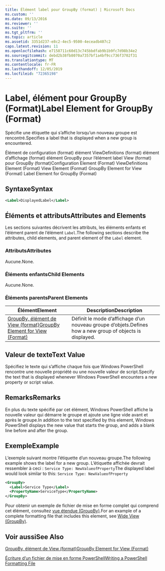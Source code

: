 ```yaml
---
title: Élément label pour GroupBy (format) | Microsoft Docs
ms.custom: ''
ms.date: 09/13/2016
ms.reviewer: ''
ms.suite: ''
ms.tgt_pltfrm: ''
ms.topic: article
ms.assetid: 3351d237-e8c2-4ec5-9500-4eceadb407c2
caps.latest.revision: 11
ms.openlocfilehash: e7158711c60d13c745bbdfab9b1b9fc7d98b34e2
ms.sourcegitcommit: debd2b38fb8070a7357bf1a4bf9cc736f3702f31
ms.translationtype: MT
ms.contentlocale: fr-FR
ms.lasthandoff: 12/05/2019
ms.locfileid: "72365198"
---
```

# <a name="label-element-for-groupby-format"></a><span data-ttu-id="67549-102">Label, élément pour GroupBy (Format)</span><span class="sxs-lookup"><span data-stu-id="67549-102">Label Element for GroupBy (Format)</span></span>

<span data-ttu-id="67549-103">Spécifie une étiquette qui s’affiche lorsqu’un nouveau groupe est rencontré.</span><span class="sxs-lookup"><span data-stu-id="67549-103">Specifies a label that is displayed when a new group is encountered.</span></span>

<span data-ttu-id="67549-104">Élément de configuration (format) élément ViewDefinitions (format) élément d’affichage (format) élément GroupBy pour l’élément label View (format) pour GroupBy (format)</span><span class="sxs-lookup"><span data-stu-id="67549-104">Configuration Element (Format) ViewDefinitions Element (Format) View Element (Format) GroupBy Element for View (Format) Label Element for GroupBy (Format)</span></span>

## <a name="syntax"></a><span data-ttu-id="67549-105">Syntaxe</span><span class="sxs-lookup"><span data-stu-id="67549-105">Syntax</span></span>

```xml
<Label>DisplayedLabel</Label>
```

## <a name="attributes-and-elements"></a><span data-ttu-id="67549-106">Éléments et attributs</span><span class="sxs-lookup"><span data-stu-id="67549-106">Attributes and Elements</span></span>

<span data-ttu-id="67549-107">Les sections suivantes décrivent les attributs, les éléments enfants et l’élément parent de l’élément `Label`.</span><span class="sxs-lookup"><span data-stu-id="67549-107">The following sections describe the attributes, child elements, and parent element of the `Label` element.</span></span>

### <a name="attributes"></a><span data-ttu-id="67549-108">Attributs</span><span class="sxs-lookup"><span data-stu-id="67549-108">Attributes</span></span>

<span data-ttu-id="67549-109">Aucune.</span><span class="sxs-lookup"><span data-stu-id="67549-109">None.</span></span>

### <a name="child-elements"></a><span data-ttu-id="67549-110">Éléments enfants</span><span class="sxs-lookup"><span data-stu-id="67549-110">Child Elements</span></span>

<span data-ttu-id="67549-111">Aucune.</span><span class="sxs-lookup"><span data-stu-id="67549-111">None.</span></span>

### <a name="parent-elements"></a><span data-ttu-id="67549-112">Éléments parents</span><span class="sxs-lookup"><span data-stu-id="67549-112">Parent Elements</span></span>

|<span data-ttu-id="67549-113">Élément</span><span class="sxs-lookup"><span data-stu-id="67549-113">Element</span></span>|<span data-ttu-id="67549-114">Description</span><span class="sxs-lookup"><span data-stu-id="67549-114">Description</span></span>|
|-------------|-----------------|
|[<span data-ttu-id="67549-115">GroupBy, élément de View (format)</span><span class="sxs-lookup"><span data-stu-id="67549-115">GroupBy Element for View (Format)</span></span>](./groupby-element-for-view-format.md)|<span data-ttu-id="67549-116">Définit le mode d’affichage d’un nouveau groupe d’objets.</span><span class="sxs-lookup"><span data-stu-id="67549-116">Defines how a new group of objects is displayed.</span></span>|

## <a name="text-value"></a><span data-ttu-id="67549-117">Valeur de texte</span><span class="sxs-lookup"><span data-stu-id="67549-117">Text Value</span></span>

<span data-ttu-id="67549-118">Spécifiez le texte qui s’affiche chaque fois que Windows PowerShell rencontre une nouvelle propriété ou une nouvelle valeur de script.</span><span class="sxs-lookup"><span data-stu-id="67549-118">Specify the text that is displayed whenever Windows PowerShell encounters a new property or script value.</span></span>

## <a name="remarks"></a><span data-ttu-id="67549-119">Remarks</span><span class="sxs-lookup"><span data-stu-id="67549-119">Remarks</span></span>

<span data-ttu-id="67549-120">En plus du texte spécifié par cet élément, Windows PowerShell affiche la nouvelle valeur qui démarre le groupe et ajoute une ligne vide avant et après le groupe.</span><span class="sxs-lookup"><span data-stu-id="67549-120">In addition to the text specified by this element, Windows PowerShell displays the new value that starts the group, and adds a blank line before and after the group.</span></span>

## <a name="example"></a><span data-ttu-id="67549-121">Exemple</span><span class="sxs-lookup"><span data-stu-id="67549-121">Example</span></span>

<span data-ttu-id="67549-122">L’exemple suivant montre l’étiquette d’un nouveau groupe.</span><span class="sxs-lookup"><span data-stu-id="67549-122">The following example shows the label for a new group.</span></span> <span data-ttu-id="67549-123">L’étiquette affichée devrait ressembler à ceci : `Service Type: NewValueofProperty`</span><span class="sxs-lookup"><span data-stu-id="67549-123">The displayed label would look similar to this: `Service Type: NewValueofProperty`</span></span>

```xml
<GroupBy>
  <Label>Service Type</Label>
  <PropertyName>ServiceType</PropertyName>
</GroupBy>

```

<span data-ttu-id="67549-124">Pour obtenir un exemple de fichier de mise en forme complet qui comprend cet élément, consultez [vue étendue (GroupBy)](./wide-view-groupby.md).</span><span class="sxs-lookup"><span data-stu-id="67549-124">For an example of a complete formatting file that includes this element, see [Wide View (GroupBy)](./wide-view-groupby.md).</span></span>

## <a name="see-also"></a><span data-ttu-id="67549-125">Voir aussi</span><span class="sxs-lookup"><span data-stu-id="67549-125">See Also</span></span>

[<span data-ttu-id="67549-126">GroupBy, élément de View (format)</span><span class="sxs-lookup"><span data-stu-id="67549-126">GroupBy Element for View (Format)</span></span>](./groupby-element-for-view-format.md)

[<span data-ttu-id="67549-127">Écriture d’un fichier de mise en forme PowerShell</span><span class="sxs-lookup"><span data-stu-id="67549-127">Writing a PowerShell Formatting File</span></span>](./writing-a-powershell-formatting-file.md)
